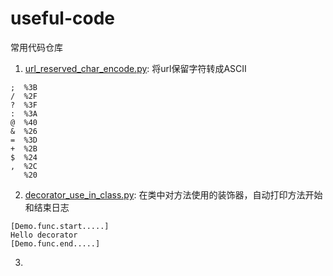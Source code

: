 # useful-code
常用代码仓库

1. [url_reserved_char_encode.py](url_reserved_char_encode.py): 将url保留字符转成ASCII
```
;  %3B
/  %2F
?  %3F
:  %3A
@  %40
&  %26
=  %3D
+  %2B
$  %24
,  %2C
   %20
```

2. [decorator_use_in_class.py](decorator_use_in_class.py): 在类中对方法使用的装饰器，自动打印方法开始和结束日志
```
[Demo.func.start.....]
Hello decorator
[Demo.func.end.....]
```

3.